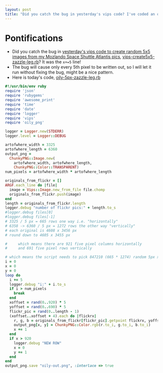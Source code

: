 ```yaml
---
layout: post
title: "Did you catch the bug in yesterday's vips code? I've coded an oily_png version that is at least twice as fast!"
---
```

# Pontifications

* Did you catch the bug in  [yesterday's vips code to create random 5x5 images from my Mozlando Space Shuttle Atlantis pics](http://rolandtanglao.com/2019/01/22/p1-which-is-faster-at-creating-png-images-imagemagick-convert-oilypng-ruby-vips/), [vips-create5x5-zazzle-leg.rb](https://github.com/rtanglao/rt-mozlando2018-ksc/blob/master/vips-create5x5-zazzle-leg.rb)? It was the ```x+=5``` line!
* The bug will cause only every 5th pixel to be written out, so I will let it run without fixing the bug, might be a nice pattern.
* Here is today's code, [oily-5px-zazzle-leg.rb](https://github.com/rtanglao/rt-mozlando2018-ksc/blob/master/oily-5px-zazzle-leg.rb)

```ruby
#!/usr/bin/env ruby
require 'json'
require 'rubygems'
require 'awesome_print'
require 'time'
require 'date'
require 'logger'
require 'vips'
require 'oily_png'

logger = Logger.new(STDERR)
logger.level = Logger::DEBUG

artofwhere_width = 3325
artofwhere_length = 6360
output_png =
  ChunkyPNG::Image.new(
    artofwhere_width, artofwhere_length,
    ChunkyPNG::Color::TRANSPARENT)
num_pixels = artofwhere_width * artofwhere_length

originals_from_flickr = []
ARGF.each_line do |file|
  image = Vips::Image.new_from_file file.chomp
  originals_from_flickr.push(image)
end
length = originals_from_flickr.length
logger.debug "number of flickr pics:" + length.to_s
#logger.debug files[0]
#logger.debug files[-1]
# 3325 / 5 px = 665 rows one way i.e. "horizontally"
# 6358 -> 6360 / 5 px = 1272 rows the other way "vertically"
# each original is 4608 x 3456 px
# round down to 4605 x 3455 px

#     which means there are 921 five pixel columns horizontally
#     and 691 five pixel rows vertically

# which means the script needs to pick 847210 (665 * 1274) random 5px x 5x patches
i = 0
x = 0
y = 0
loop do
  i += 5
  logger.debug "i:" + i.to_s
  if i > num_pixels
    break
  end
  xoffset = rand(0..920) * 5
  yoffset = rand(0..690) * 5
  flickr_pic = rand(0..length - 1)
  (xoffset..xoffset + 4).each do |flickrx|
    r, g, b = originals_from_flickr[flickr_pic].getpoint flickrx, yoffset
    output_png[x, y] = ChunkyPNG::Color.rgb(r.to_i, g.to_i, b.to_i)
    x += 1
  end
  if x > 920
    logger.debug "NEW ROW"
    x = 0
    y += 1
  end
end
output_png.save "oily-out.png", :interlace => true

```